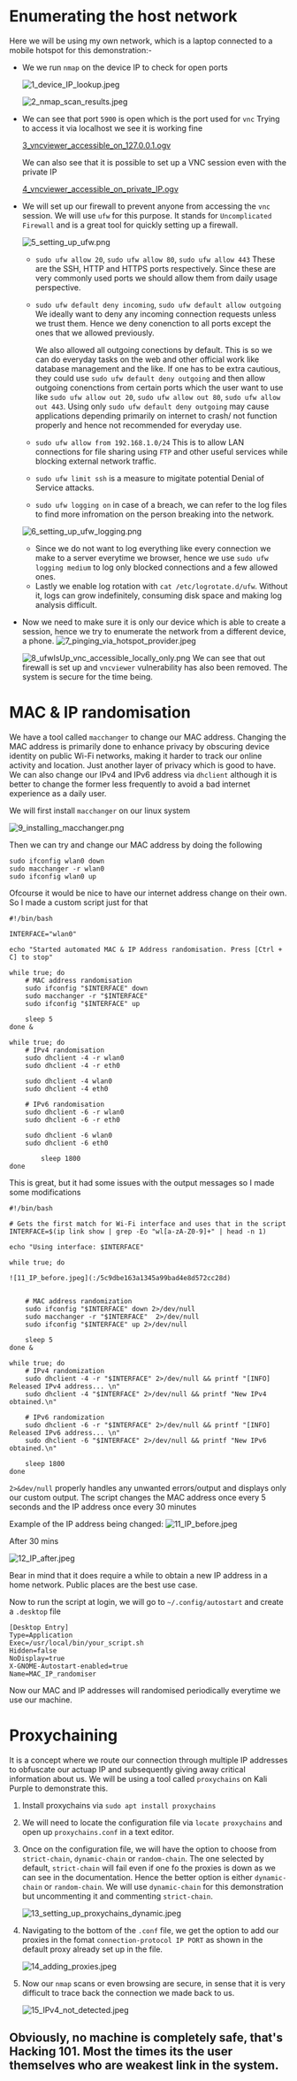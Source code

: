 # Enumerating the host network
Here we will be using my own network, which is a laptop connected to a mobile hotspot for this demonstration:-
- We we run ```nmap``` on the device IP  to check for open ports

	![1_device_IP_lookup.jpeg](https://github.com/rugbedbugg/MFC_RealNetwork/blob/main/Simulated_defense/1_device_IP_lookup.jpeg)

	![2_nmap_scan_results.jpeg](https://github.com/rugbedbugg/MFC_RealNetwork/blob/main/Simulated_defense/2_nmap_scan_results.jpeg)

- We can see that port ```5900``` is open which is the port used for ```vnc``` Trying to access it via localhost we see it is working fine

	[3_vncviewer_accessible_on_127.0.0.1.ogv](https://github.com/rugbedbugg/MFC_RealNetwork/blob/main/Simulated_defense/3_vncviewer_accessible_on_127.0.0.1.ogv)

	We can also see that it is possible to set up a VNC session even with the private IP

	[4_vncviewer_accessible_on_private_IP.ogv](https://github.com/rugbedbugg/MFC_RealNetwork/blob/main/Simulated_defense/4_vncviewer_accessible_on_private_IP.ogv)

- We will set up our firewall to prevent anyone from accessing the ```vnc``` session. We will use ```ufw``` for this purpose. It stands for ```Uncomplicated Firewall``` and is a great tool for quickly setting up a firewall.

	![5_setting_up_ufw.png](https://github.com/rugbedbugg/MFC_RealNetwork/blob/main/Simulated_defense/5_setting_up_ufw.png)

	- ```sudo ufw allow 20```, ```sudo ufw allow 80```, ```sudo ufw allow 443```
		These are the SSH, HTTP and HTTPS ports respectively. Since these are very commonly used ports we should allow them from daily usage perspective.
	- ```sudo ufw default deny incoming```, ```sudo ufw default allow outgoing```
		We ideally want to deny any incoming connection requests unless we trust them. Hence we deny conenction to all ports except the ones that we allowed previously. 

		We also allowed all outgoing conections by default. This is so we can do everyday tasks on the web and other official work like database management and the like. If one has to be extra cautious, they could use ```sudo ufw default deny outgoing``` and then allow outgoing conenctions from certain ports which the user want to use like ```sudo ufw allow out 20```, ```sudo ufw allow out 80```, ```sudo ufw allow out 443```. Using only ```sudo ufw default deny outgoing``` may cause applications depending primarily on internet to crash/ not function properly and hence not recommended for everyday use.

	- ```sudo ufw allow from 192.168.1.0/24``` This is to allow LAN connections for file sharing using ```FTP``` and other useful services while blocking external network traffic.
	- ```sudo ufw limit ssh``` is a measure to migitate potential Denial of Service attacks.
	- ```sudo ufw logging on``` in case of a breach, we can refer to the log files to find more infromation on the person breaking into the network.

	![6_setting_up_ufw_logging.png](https://github.com/rugbedbugg/MFC_RealNetwork/blob/main/Simulated_defense/6_setting_up_ufw_logging.png)

	- Since we do not want to log everything like every connection we make to a server everytime we browser, hence we use ```sudo ufw logging medium``` to log only blocked connections and a few allowed ones.
	- Lastly we enable log rotation with ```cat /etc/logrotate.d/ufw```. Without it, logs can grow indefinitely, consuming disk space and making log analysis difficult.
- Now we need to make sure it is only our device which is able to create a session, hence we try to enumerate the network from a different device, a phone.
	![7_pinging_via_hotspot_provider.jpeg](https://github.com/rugbedbugg/MFC_RealNetwork/blob/main/Simulated_defense/7_pinging_via_hotspot_provider.jpeg)

	![8_ufwIsUp_vnc_accessible_locally_only.png](https://github.com/rugbedbugg/MFC_RealNetwork/blob/main/Simulated_defense/8_ufwIsUp_vnc_accessible_locally_only.png)
	We can see that out firewall is set up and ```vncviewer```  vulnerability has also been removed. The system is secure for the time being.

# MAC & IP randomisation
We have a tool called ```macchanger``` to change our MAC address. Changing the MAC address is primarily done to enhance privacy by obscuring device identity on public Wi-Fi networks, making it harder to track our online activity and location. Just another layer of privacy which is good to have. We can also change our IPv4 and IPv6 address via ```dhclient``` although it is better to change the former less frequently to avoid a bad internet experience as a daily user.

We will first install ```macchanger``` on our linux system

![9_installing_macchanger.png](https://github.com/rugbedbugg/MFC_RealNetwork/blob/main/Simulated_defense/9_installing_macchanger.png)

Then we can try and change our MAC address by doing the following

```
sudo ifconfig wlan0 down
sudo macchanger -r wlan0
sudo ifconfig wlan0 up
```

Ofcourse it would be nice to have our internet address change on their own. So I made a custom script just for that

```
#!/bin/bash

INTERFACE="wlan0"

echo "Started automated MAC & IP Address randomisation. Press [Ctrl + C] to stop"

while true; do
	# MAC address randomisation
	sudo ifconfig "$INTERFACE" down
	sudo macchanger -r "$INTERFACE"
	sudo ifconfig "$INTERFACE" up

	sleep 5
done &

while true; do
    # IPv4 randomisation
    sudo dhclient -4 -r wlan0
    sudo dhclient -4 -r eth0

    sudo dhclient -4 wlan0
    sudo dhclient -4 eth0

	# IPv6 randomisation
	sudo dhclient -6 -r wlan0
	sudo dhclient -6 -r eth0

	sudo dhclient -6 wlan0
	sudo dhclient -6 eth0

        sleep 1800
done
```

This is great, but it had some issues with the output messages so I made some modifications

```
#!/bin/bash

# Gets the first match for Wi-Fi interface and uses that in the script
INTERFACE=$(ip link show | grep -Eo "wl[a-zA-Z0-9]+" | head -n 1)

echo "Using interface: $INTERFACE"

while true; do

![11_IP_before.jpeg](:/5c9dbe163a1345a99bad4e8d572cc28d)


    # MAC address randomization
    sudo ifconfig "$INTERFACE" down 2>/dev/null
    sudo macchanger -r "$INTERFACE"  2>/dev/null
    sudo ifconfig "$INTERFACE" up 2>/dev/null

    sleep 5
done & 

while true; do
    # IPv4 randomization
    sudo dhclient -4 -r "$INTERFACE" 2>/dev/null && printf "[INFO] Released IPv4 address... \n"
    sudo dhclient -4 "$INTERFACE" 2>/dev/null && printf "New IPv4 obtained.\n"

    # IPv6 randomization
    sudo dhclient -6 -r "$INTERFACE" 2>/dev/null && printf "[INFO] Released IPv6 address... \n"
    sudo dhclient -6 "$INTERFACE" 2>/dev/null && printf "New IPv6 obtained.\n"

    sleep 1800
done
```

```2>&dev/null``` properly handles any unwanted errors/output and displays only our custom output.
The script changes the MAC address once every 5 seconds and the IP address once every 30 minutes

Example of the IP address being changed:
![11_IP_before.jpeg](https://github.com/rugbedbugg/MFC_RealNetwork/blob/main/Simulated_defense/11_IP_before.jpeg)

After 30 mins

![12_IP_after.jpeg](https://github.com/rugbedbugg/MFC_RealNetwork/blob/main/Simulated_defense/12_IP_after.jpeg)

Bear in mind that it does require a while to obtain a new IP address in a home network. Public places are the best use case.

Now to run the script at login, we will go to ```~/.config/autostart``` and create a ```.desktop``` file
```
[Desktop Entry]
Type=Application
Exec=/usr/local/bin/your_script.sh
Hidden=false
NoDisplay=true 
X-GNOME-Autostart-enabled=true
Name=MAC_IP_randomiser
```
Now our MAC and IP addresses will randomised periodically everytime we use our machine.

# Proxychaining
It is a concept where we route our connection through multiple IP addresses to obfuscate our actuap IP and subsequently giving away critical information about us. We will be using a tool called ```proxychains``` on Kali Purple to demonstrate this.
1. Install proxychains via ```sudo apt install proxychains```
2. We will need to locate the configuration file via ```locate proxychains``` and open up ```proxychains.conf``` in a text editor.
3. Once on the configuration file, we will have the option to choose from ```strict-chain```, ```dynamic-chain``` or ```random-chain```. The one selected by default, ```strict-chain``` will fail even if one fo the proxies is down as we can see in the documentation. Hence the better option is either ```dynamic-chain``` or ```random-chain```. We will use ```dynamic-chain``` for this demonstration but uncommenting it and commenting ```strict-chain```.

	![13_setting_up_proxychains_dynamic.jpeg](https://github.com/rugbedbugg/MFC_RealNetwork/blob/main/Simulated_defense/13_setting_up_proxychains_dynamic.jpeg)

4. Navigating to the bottom of the ```.conf``` file, we get the option to add our proxies in the fomat ```connection-protocol IP PORT``` as shown in the default proxy already set up in the file.

	![14_adding_proxies.jpeg](https://github.com/rugbedbugg/MFC_RealNetwork/blob/main/Simulated_defense/14_adding_proxies.jpeg)

5. Now our ```nmap``` scans or even browsing are secure, in sense that it is very difficult to trace back the connection we made back to us.

	![15_IPv4_not_detected.jpeg](https://github.com/rugbedbugg/MFC_RealNetwork/blob/main/Simulated_defense/15_IPv4_not_detected.jpeg)

## Obviously, no machine is completely safe, that's Hacking 101. Most the times its the user themselves who are weakest link in the system.
